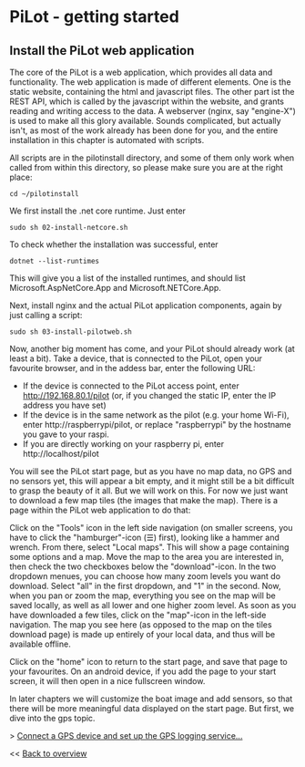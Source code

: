 # PiLot - getting started
## Install the PiLot web application

The core of the PiLot is a web application, which provides all data and functionality. The web application is made of different elements. One is the static website, containing the html and javascript files. The other part ist the REST API, which is called by the javascript within the website, and grants reading and writing access to the data. A webserver (nginx, say "engine-X") is used to make all this glory available. Sounds complicated, but actually isn't, as most of the work already has been done for you, and the entire installation in this chapter is automated with scripts.

All scripts are in the pilotinstall directory, and some of them only work when called from within this directory, so please make sure you are at the right place:

```
cd ~/pilotinstall
```
We first install the .net core runtime. Just enter 
```
sudo sh 02-install-netcore.sh
```
To check whether the installation was successful, enter 
```
dotnet --list-runtimes
```
This will give you a list of the installed runtimes, and should list Microsoft.AspNetCore.App and Microsoft.NETCore.App.

Next, install nginx and the actual PiLot application components, again by just calling a script:
```
sudo sh 03-install-pilotweb.sh
```
Now, another big moment has come, and your PiLot should already work (at least a bit). Take a device, that is connected to the PiLot, open your favourite browser, and in the addess bar, enter the following URL:
- If the device is connected to the PiLot access point, enter http://192.168.80.1/pilot (or, if you changed the static IP, enter the IP address you have set)
- If the device is in the same network as the pilot (e.g. your home Wi-Fi), enter http://raspberrypi/pilot, or replace "raspberrypi" by the hostname you gave to your raspi.
- If you are directly working on your raspberry pi, enter http://localhost/pilot

You will see the PiLot start page, but as you have no map data, no GPS and no sensors yet, this will appear a bit empty, and it might still be a bit difficult to grasp the beauty of it all. But we will work on this. For now we just want to download a few map tiles (the images that make the map). There is a page within the PiLot web application to do that:

Click on the "Tools" icon in the left side navigation (on smaller screens, you have to click the "hamburger"-icon (☰) first), looking like a hammer and wrench. From there, select "Local maps". This will show a page containing some options and a map. Move the map to the area you are interested in, then check the two checkboxes below the "download"-icon. In the two dropdown menues, you can choose how many zoom levels you want do download. Select "all" in the first dropdown, and "1" in the second. Now, when you pan or zoom the map, everything you see on the map will be saved locally, as well as all lower and one higher zoom level. As soon as you have downloaded a few tiles, click on the "map"-icon in the left-side navigation. The map you see here (as opposed to the map on the tiles download page) is made up entirely of your local data, and thus will be available offline.

Click on the "home" icon to return to the start page, and save that page to your favourites. On an android device, if you add the page to your start screen, it will then open in a nice fullscreen window.

In later chapters we will customize the boat image and add sensors, so that there will be more meaningful data displayed on the start page. But first, we dive into the gps topic.

\> [Connect a GPS device and set up the GPS logging service...](gps.md)

<< [Back to overview](user.md)
